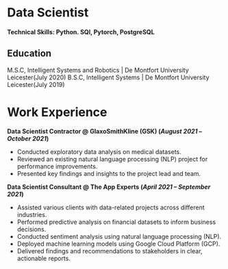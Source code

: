 # Data Scientist

#### Technical Skills: Python. SQl, Pytorch, PostgreSQL


## Education 
M.S.C, Intelligent Systems and Robotics | De Montfort University Leicester(July 2020)
B.S.C, Intelligent Systems | De Montfort University Leicester(July 2019)

# Work Experience
**Data Scientist Contractor @ GlaxoSmithKline (GSK) (_August 2021_ – _October 2021_)**
- Conducted exploratory data analysis on medical datasets.
- Reviewed an existing natural language processing (NLP) project for performance improvements.
- Presented key findings and insights to the project lead and team.

**Data Scientist Consultant @ The App Experts (_April 2021 – September 2021_)**
- Assisted various clients with data-related projects across different industries.
-	Performed predictive analysis on financial datasets to inform business decisions.
-	Conducted sentiment analysis using natural language processing (NLP).
-	Deployed machine learning models using Google Cloud Platform (GCP).
- Delivered findings and recommendations to stakeholders in clear, actionable reports.
